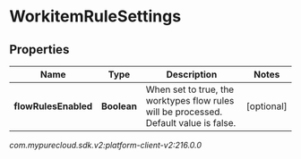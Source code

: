 # WorkitemRuleSettings


## Properties

| Name | Type | Description | Notes |
| ------------ | ------------- | ------------- | ------------- |
| **flowRulesEnabled** | **Boolean** | When set to true, the worktypes flow rules will be processed. Default value is false. |  [optional] |




_com.mypurecloud.sdk.v2:platform-client-v2:216.0.0_

